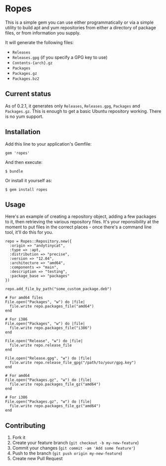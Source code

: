 # Ropes

This is a simple gem you can use either programmatically or via a simple utility to build
apt and yum repositories from either a directory of package files, or from information
you supply.

It will generate the following files:
* `Releases`
* `Releases.gpg` (if you specify a GPG key to use)
* `Contents-{arch}.gz`
* `Packages`
* `Packages.gz`
* `Packages.bz2`

## Current status

As of 0.2.1, it generates only `Releases`, `Releases.gpg`, `Packages` and `Packages.gz`.
This is enough to get a basic Ubuntu repository working. There is no yum support.

## Installation

Add this line to your application's Gemfile:

    gem 'ropes'

And then execute:

    $ bundle

Or install it yourself as:

    $ gem install ropes

## Usage

Here's an example of creating a repository object, adding a few packages to it,
then retrieving the various repository files. It's your reponsibility at the moment
to put files in the correct places - once there's a command line tool, it'll do this
for you.

    repo = Ropes::Repository.new({
      :origin => "andytinycat",
      :type => :apt,
      :distribution => "precise",
      :version => "12.04",
      :architecture => "amd64",
      :components => "main",
      :description => "testing",
      :package_base => "packages"
    })

    repo.add_file_by_path("some_custom_package.deb")

    # For amd64 files
    File.open("Packages", "w") do |file|
      file.write repo.packages_file("amd64")
    end

    # For i386
    File.open("Packages", "w") do |file|
      file.write repo.packages_file("i386")
    end

    File.open("Release", "w") do |file|
      file.write repo.release_file
    end

    File.open("Release.gpg", "w") do |file|
      file.write repo.release_file_gpg("/path/to/your/gpg.key")
    end

    # For amd64
    File.open("Packages.gz", "w") do |file|
      file.write repo.packages_file_gz("amd64")
    end

    # For i386
    File.open("Packages.gz", "w") do |file|
      file.write repo.packages_file_gz("amd64")
    end

## Contributing

1. Fork it
2. Create your feature branch (`git checkout -b my-new-feature`)
3. Commit your changes (`git commit -am 'Add some feature'`)
4. Push to the branch (`git push origin my-new-feature`)
5. Create new Pull Request
